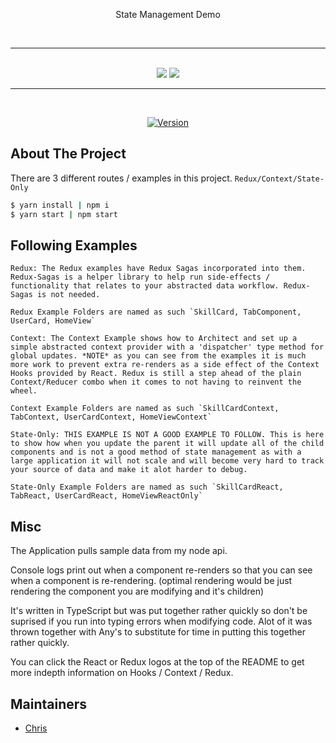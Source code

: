 <p align="center">
State Management Demo
</p>

<br>
<hr />
<br />

<div align="center">
  <a href="https://facebook.github.io/react/" target="_blank"><img src="./internals/img/react-padded-90.png" /></a>
  <a href="http://redux.js.org/" target="_blank"><img src="./internals/img/redux-padded-90.png" /></a>
</div>
<hr />
<br />

<div align="center">

[![Version][github-version]][github-tag-url]

</div>

## About The Project

There are 3 different routes / examples in this project. `Redux/Context/State-Only`

```bash
$ yarn install | npm i
$ yarn start | npm start
```

## Following Examples

```
Redux: The Redux examples have Redux Sagas incorporated into them. Redux-Sagas is a helper library to help run side-effects / functionality that relates to your abstracted data workflow. Redux-Sagas is not needed.

Redux Example Folders are named as such `SkillCard, TabComponent, UserCard, HomeView`

Context: The Context Example shows how to Architect and set up a simple abstracted context provider with a 'dispatcher' type method for global updates. *NOTE* as you can see from the examples it is much more work to prevent extra re-renders as a side effect of the Context Hooks provided by React. Redux is still a step ahead of the plain Context/Reducer combo when it comes to not having to reinvent the wheel.

Context Example Folders are named as such `SkillCardContext, TabContext, UserCardContext, HomeViewContext`

State-Only: THIS EXAMPLE IS NOT A GOOD EXAMPLE TO FOLLOW. This is here to show how when you update the parent it will update all of the child components and is not a good method of state management as with a large application it will not scale and will become very hard to track your source of data and make it alot harder to debug.

State-Only Example Folders are named as such `SkillCardReact, TabReact, UserCardReact, HomeViewReactOnly`

```

## Misc

The Application pulls sample data from my node api.

Console logs print out when a component re-renders so that you can see when a component is re-rendering. (optimal rendering would be just rendering the component you are modifying and it's children)

It's written in TypeScript but was put together rather quickly so don't be suprised if you run into typing errors when modifying code. Alot of it was thrown together with Any's to substitute for time in putting this together rather quickly.


You can click the React or Redux logos at the top of the README to get more indepth information on Hooks / Context / Redux.


## Maintainers

- [Chris](https://github.com/Chris3970439704)


[github-tag-url]: https://github.com/Chris39704/state-demo
[github-version]: https://img.shields.io/badge/Version-0.0.1-lightgrey.svg
